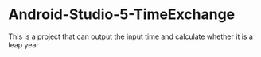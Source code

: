 # Android-Studio-5-TimeExchange
 This is a project that can output the input time and calculate whether it is a leap year
